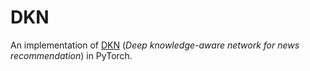 # DKN

An implementation of [DKN](https://dl.acm.org/doi/abs/10.1145/3178876.3186175) (*Deep knowledge-aware network for news recommendation*) in PyTorch.
